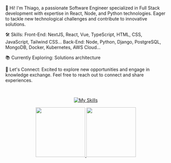 🤝 Hi! I'm Thiago, a passionate Software Engineer specialized in Full Stack development with expertise in React, Node, and Python technologies. Eager to tackle new technological challenges and contribute to innovative solutions.

🛠️ Skills:
Front-End: NextJS, React, Vue, TypeScript, HTML, CSS, JavaScript, Tailwind CSS...
Back-End: Node, Python, Django, PostgreSQL, MongoDB, Docker, Kubernetes, AWS Cloud...

📚 Currently Exploring:
Solutions architecture

🤝 Let's Connect:
Excited to explore new opportunities and engage in knowledge exchange. Feel free to reach out to connect and share experiences.
  
<div align="center" style="display: inline_block"><br>

[![My Skills](https://skillicons.dev/icons?i=go,docker,kubernetes,ts,react,tailwind,py,django,postgresql,mongodb,git)](https://skillicons.dev)
<div align="center">
  <a href="https://github.com/tjthiagocosta">
  <img height="155em" src="https://github-readme-stats.vercel.app/api?username=tjthiagocosta&show_icons=true&theme=dark&include_all_commits=true&count_private=true"/>
  <img height="155em" src="https://github-readme-stats.vercel.app/api/top-langs/?username=tjthiagocosta&layout=compact&langs_count=8&theme=dark&count_private=true"/>
</div>

